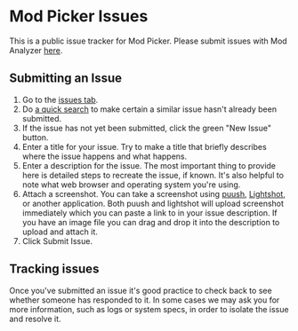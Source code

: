 # Mod Picker Issues
This is a public issue tracker for Mod Picker.  Please submit issues with Mod Analyzer  [here](https://github.com/matortheeternal/mod-analyzer).

## Submitting an Issue

1. Go to the [issues tab](http://puu.sh/AbJLq.png).
2. Do [a quick search](http://puu.sh/AbJL6.png) to make certain a similar issue hasn't already been submitted.
3. If the issue has not yet been submitted, click the green "New Issue" button.
4. Enter a title for your issue.  Try to make a title that briefly describes where the issue happens and what happens.
5. Enter a description for the issue.  The most important thing to provide here is detailed steps to recreate the issue, if known.  It's also helpful to note what web browser and operating system you're using.
6. Attach a screenshot.  You can take a screenshot using [puush](https://puush.me/), [Lightshot](https://app.prntscr.com/en/index.html), or another application.  Both puush and lightshot will upload screenshot immediately which you can paste a link to in your issue description.  If you have an image file you can drag and drop it into the description to upload and attach it.
7. Click Submit Issue.

## Tracking issues

Once you've submitted an issue it's good practice to check back to see whether someone has responded to it.  In some cases we may ask you for more information, such as logs or system specs, in order to isolate the issue and resolve it.

